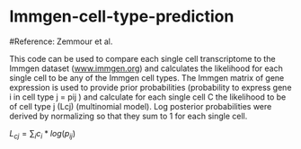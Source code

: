 # Immgen-cell-type-prediction
#Reference: Zemmour et al. 

This code can be used to compare each single cell transcriptome to the Immgen dataset (www.immgen.org) and calculates the likelihood for each single cell to be any of the Immgen cell types. The Immgen matrix of gene expression is used to provide prior probabilities (probability to express gene i in cell type j = pij ) and calculate for each single cell C the likelihood to be of cell type j (Lcj) (multinomial model). Log posterior probabilities were derived by normalizing so that they sum to 1 for each single cell.

$L_{cj} = \sum_{i} c_{i} * log(p_{ij})$


